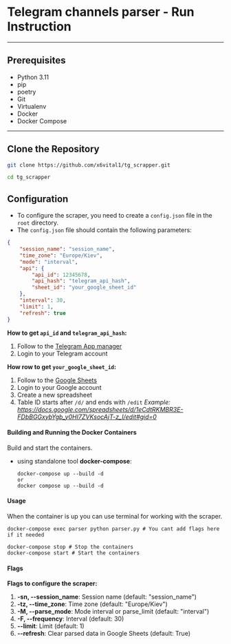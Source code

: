 # **Telegram channels parser** - Run Instruction

---
## Prerequisites

- Python 3.11
- pip
- poetry
- Git
- Virtualenv
- Docker
- Docker Compose

---

## Clone the Repository
```sh
git clone https://github.com/x6vital1/tg_scrapper.git

cd tg_scrapper
```

## Configuration
* To configure the scraper, you need to create a `config.json` file in the `root` directory.
* The `config.json` file should contain the following parameters:

```json
{
    "session_name": "session_name",
    "time_zone": "Europe/Kiev",
    "mode": "interval",
    "api": {
        "api_id": 12345678,
        "api_hash": "telegram_api_hash",
        "sheet_id": "your_google_sheet_id"
    },
    "interval": 30,
    "limit": 1,
    "refresh": true
}
```

**How to get `api_id` and `telegram_api_hash`:**
1. Follow to the [Telegram App manager](https://my.telegram.org/apps)
2. Login to your Telegram account

**How row to get `your_google_sheet_id`:**
1. Follow to the [Google Sheets](https://docs.google.com/spreadsheets/)
2. Login to your Google account
3. Create a new spreadsheet
4. Table ID starts after `/d/` and ends with `/edit`
*Example: https://docs.google.com/spreadsheets/d/1eCdtRKMBR3E-FDbBGGxybYgb_y0HI7ZVKsocAjT-z_I/edit#gid=0*

#### Building and Running the Docker Containers
Build and start the containers.
* using standalone tool **docker-compose**:
    ```
    docker-compose up --build -d
    or
    docker compose up --build -d
    ```

#### Usage
When the container is up you can use terminal for working with the scraper.
```
docker-compose exec parser python parser.py # You cant add flags here if it needed

docker-compose stop # Stop the containers
docker-compose start # Start the containers
```
#### Flags
**Flags to configure the scraper:**
1. **-sn, --session_name**: Session name (default: "session_name")
2. **-tz, --time_zone**: Time zone (default: "Europe/Kiev")
3. **-M, --parse_mode**: Mode interval or parse_limit (default: "interval")
4. **-F, --frequency**: Interval (default: 30)
5. **--limit**: Limit (default: 1)
6. **--refresh**: Clear parsed data in Google Sheets (default: True)




